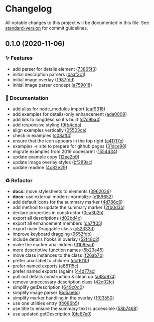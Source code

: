 # Changelog

All notable changes to this project will be documented in this file. See [standard-version](https://github.com/conventional-changelog/standard-version) for commit guidelines.

## 0.1.0 (2020-11-06)


### ✨ Features

* add parser for details element ([73865f3](https://github.com/sh0ji/image-details/commit/73865f3faf930fa28ac4a89084120cd170d1c241))
* initial description parsers ([daaf3c1](https://github.com/sh0ji/image-details/commit/daaf3c154fb037ac24b30fdac1bd566fa3de3dde))
* initial image overlay ([1987fdd](https://github.com/sh0ji/image-details/commit/1987fdd2e042edfe26b8e789ad8b340c03a26525))
* initial image parser concept ([a759018](https://github.com/sh0ji/image-details/commit/a7590186c19aab3244695611e2bc839f131d4438))


### 📝 Documentation

* add alias for node_modules import ([caf9318](https://github.com/sh0ji/image-details/commit/caf93186c53c0ae1197320410e853f49cdd5af4b))
* add examples for details-only enhancement ([ada0009](https://github.com/sh0ji/image-details/commit/ada00094bcd3fe1a64d6341363f212b83446497d))
* add link to longdesc so it's built ([d7c9ba4](https://github.com/sh0ji/image-details/commit/d7c9ba4bc1a42a6f037594b441db189f3ed404cf))
* add responsive styling ([9fb4cda](https://github.com/sh0ji/image-details/commit/9fb4cdaa8aeb2fbb1c1f577522af4b95237b7fc8))
* align examples vertically ([05503ca](https://github.com/sh0ji/image-details/commit/05503caf3559b03b1527c0e0fc99f5b02ca198f1))
* check in examples ([c08aff4](https://github.com/sh0ji/image-details/commit/c08aff47310068d6b7e8cb51efcf70e0a95d3ed5))
* ensure that the icon appears in the top right ([a417f7e](https://github.com/sh0ji/image-details/commit/a417f7e97677764c98d0381a6504a305a6efd7e6))
* examples -> site to prepare for github pages ([31dce98](https://github.com/sh0ji/image-details/commit/31dce98d94c882823040b2a134c7cc583bb30dec))
* migrate examples from 2019 codesprint ([1554d34](https://github.com/sh0ji/image-details/commit/1554d349fd41fd07e72b6b2414fb934fdc69edcd))
* update example copy ([12ee2b9](https://github.com/sh0ji/image-details/commit/12ee2b91cd67ef3831fbe3804d428c87aeb5d57a))
* update image overlay styles ([bf289ac](https://github.com/sh0ji/image-details/commit/bf289acd318808be61dd10065bf72ca893d58759))
* update readme ([4c82e29](https://github.com/sh0ji/image-details/commit/4c82e291874c9701af5d05f0aa59de3f64318519))


### ♻️ Refactor

* **docs:** move stylesheets to <link> elements ([3962036](https://github.com/sh0ji/image-details/commit/396203639f88912939946d7726a69daf66fec8b9))
* **docs:** use external modern-normalize ([e189652](https://github.com/sh0ji/image-details/commit/e189652368cba033bed1e26415e27dfed6c26e6e))
* add default icons for the summary marker ([4d786c6](https://github.com/sh0ji/image-details/commit/4d786c62149430606ea951860efccb521f9ba03c))
* add method to update the summary marker ([2fb0d3b](https://github.com/sh0ji/image-details/commit/2fb0d3bd4c65e61dbf02db8c1484e8eddc9b85e5))
* declare properties in constructor ([0ca3b2b](https://github.com/sh0ji/image-details/commit/0ca3b2baf45a8754280c7dc481b42257e3e33b45))
* export all descriptions ([d02bd4c](https://github.com/sh0ji/image-details/commit/d02bd4c56f5818d03461b0c2bf35ae6cbe01dcc4))
* export all enhancement members ([ca7ff05](https://github.com/sh0ji/image-details/commit/ca7ff059f86e1742594159bdf11bc8e918e907cb))
* export main Draggable class ([c52333d](https://github.com/sh0ji/image-details/commit/c52333df66d8489819af4b9d0776d7ffa8c3fff8))
* improve keyboard dragging ([9652fdb](https://github.com/sh0ji/image-details/commit/9652fdb8ff7624f3205a46ad8b6db15f37185b29))
* include details hooks in overlay ([52f48c2](https://github.com/sh0ji/image-details/commit/52f48c2ae703dc56e73ece98e853afc8d1b36dfd))
* make the marker aria-hidden ([31b8ead](https://github.com/sh0ji/image-details/commit/31b8ead989b74cb16645d1576c46dabc06ff94f3))
* more descriptive function names ([5b23a45](https://github.com/sh0ji/image-details/commit/5b23a45dbbd76f6b1e382415f00987e75049f7b0))
* move class instances to the class ([f26ab7b](https://github.com/sh0ji/image-details/commit/f26ab7bb4ad29416c4047a9a8124b0ea998ac304))
* prefer aria-label to children ([dcf6f10](https://github.com/sh0ji/image-details/commit/dcf6f107a765e9638a090522e02e454228065877))
* prefer named exports ([a86115c](https://github.com/sh0ji/image-details/commit/a86115c6241e8a56f9558159254ba37e6293d2fc))
* prefer named exports (again) ([44d77ac](https://github.com/sh0ji/image-details/commit/44d77ac09d5b8b404e7871e59da82503aedb9daa))
* pull out details construction & clean up ([a88d974](https://github.com/sh0ji/image-details/commit/a88d974bad2ee62fb870fc9e220e755df4268cdf))
* remove unnecessary description class ([42c02fc](https://github.com/sh0ji/image-details/commit/42c02fc1a21e3bd129843e786af97a18e4eb2ee9))
* simplify getDescription ([649c0d0](https://github.com/sh0ji/image-details/commit/649c0d09b7307bf8e36e59642785e4e31f06aef7))
* simplify image parser ([6d5ae6c](https://github.com/sh0ji/image-details/commit/6d5ae6c2b4b5dc593fd2385db8bc79d3adda2cfc))
* simplify marker handling in the overlay ([1f03550](https://github.com/sh0ji/image-details/commit/1f03550fa8bfe7a4dade06670253b2a0e5a93ffb))
* use one utilities entry ([f4686b5](https://github.com/sh0ji/image-details/commit/f4686b5302c4b80dafd29b43da27fc1beefaf935))
* use title to ensure the summary text is accessible ([58b7468](https://github.com/sh0ji/image-details/commit/58b746829ec82c15bc2e678aec3e72ba89ea5da8))
* use updated getDescription ([0fc67e0](https://github.com/sh0ji/image-details/commit/0fc67e0b8a86e5f130e7610833c3420eee2c41e0))
